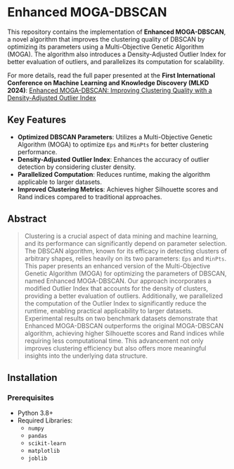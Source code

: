 # Enhanced MOGA-DBSCAN

This repository contains the implementation of **Enhanced MOGA-DBSCAN**, a novel algorithm that improves the clustering quality of DBSCAN by optimizing its parameters using a Multi-Objective Genetic Algorithm (MOGA). The algorithm also introduces a Density-Adjusted Outlier Index for better evaluation of outliers, and parallelizes its computation for scalability.

For more details, read the full paper presented at the **First International Conference on Machine Learning and Knowledge Discovery (MLKD 2024)**:
[Enhanced MOGA-DBSCAN: Improving Clustering Quality with a Density-Adjusted Outlier Index](https://mlkd.aut.ac.ir/MLKD-2024-Abstracts/19.pdf)

## Key Features

- **Optimized DBSCAN Parameters**: Utilizes a Multi-Objective Genetic Algorithm (MOGA) to optimize `Eps` and `MinPts` for better clustering performance.
- **Density-Adjusted Outlier Index**: Enhances the accuracy of outlier detection by considering cluster density.
- **Parallelized Computation**: Reduces runtime, making the algorithm applicable to larger datasets.
- **Improved Clustering Metrics**: Achieves higher Silhouette scores and Rand indices compared to traditional approaches.

## Abstract

> Clustering is a crucial aspect of data mining and machine learning, and its performance can significantly depend on parameter selection. The DBSCAN algorithm, known for its efficacy in detecting clusters of arbitrary shapes, relies heavily on its two parameters: `Eps` and `MinPts`. This paper presents an enhanced version of the Multi-Objective Genetic Algorithm (MOGA) for optimizing the parameters of DBSCAN, named Enhanced MOGA-DBSCAN. Our approach incorporates a modified Outlier Index that accounts for the density of clusters, providing a better evaluation of outliers. Additionally, we parallelized the computation of the Outlier Index to significantly reduce the runtime, enabling practical applicability to larger datasets. Experimental results on two benchmark datasets demonstrate that Enhanced MOGA-DBSCAN outperforms the original MOGA-DBSCAN algorithm, achieving higher Silhouette scores and Rand indices while requiring less computational time. This advancement not only improves clustering efficiency but also offers more meaningful insights into the underlying data structure.

## Installation

### Prerequisites

- Python 3.8+
- Required Libraries:
  - `numpy`
  - `pandas`
  - `scikit-learn`
  - `matplotlib`
  - `joblib`


